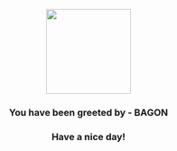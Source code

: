 <p align="center">
            <img src="https://raw.githubusercontent.com/PokeAPI/sprites/master/sprites/pokemon/371.png" width="150" height="150">
          </p>
          <h3 align="center">You have been greeted by - <b>BAGON</b></h3>
          <h3 align="center">Have a nice day!</h3>

